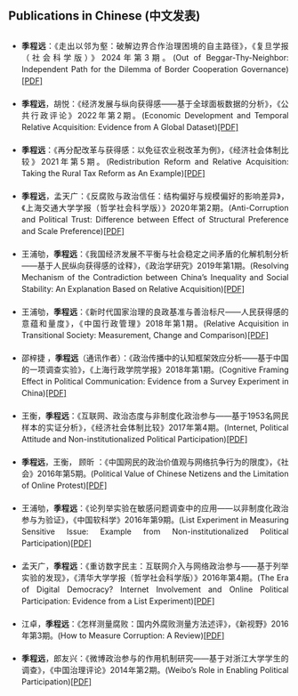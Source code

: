 ## Publications in Chinese (中文发表)

<ul style="line-height: 1.5; text-align:justify; margin: 30px 0 20px 0;display: flex; flex-direction: column; gap: 20px;">
  
  <li><autocolor><b>季程远</b>：《走出以邻为壑：破解边界合作治理困境的自主路径》，《复旦学报（社会科学版）》2024年第3期。(Out of Beggar-Thy-Neighbor: Independent Path for the Dilemma of Border Cooperation Governance)</autocolor><a href="./assets/files/季程远-2024-以邻为壑-复旦学报.pdf">[PDF]</a></li>
  <li><autocolor><b>季程远</b>，胡悦：《经济发展与纵向获得感——基于全球面板数据的分析》，《公共行政评论》2022年第2期。(Economic Development and Temporal Relative Acquisition: Evidence from A Global Dataset)</autocolor><a href="./assets/files/季程远-胡悦-2022-经济发展与纵向获得感-公共行政评论.pdf">[PDF]</a></li>
  <li><autocolor><b>季程远</b>：《再分配改革与获得感：以免征农业税改革为例》，《经济社会体制比较》2021年第5期。(Redistribution Reform and Relative Acquisition: Taking the Rural Tax Reform as An Example)</autocolor><a href="./assets/files/季程远-2021-再分配与获得感-农业税改革-经济社会体制比较.pdf">[PDF]</a></li>
  <li><autocolor><b>季程远</b>，孟天广：《反腐败与政治信任：结构偏好与规模偏好的影响差异》，《上海交通大学学报（哲学社会科学版）》2020年第2期。(Anti-Corruption and Political Trust: Difference between Effect of Structural Preference and Scale Preference)</autocolor><a href="./assets/files/季程远-孟天广-2020-反腐败与政治信任-上海交通大学学报.pdf">[PDF]</a></li>
  <li><autocolor>王浦劬，<b>季程远</b>：《我国经济发展不平衡与社会稳定之间矛盾的化解机制分析 ——基于人民纵向获得感的诠释》，《政治学研究》2019年第1期。(Resolving Mechanism of the Contradiction between China’s Inequality and Social Stability: An Explanation Based on Relative Acquisition)</autocolor><a href="./assets/files/王浦劬-季程远-2019-获得感与社会稳定-政治学研究.pdf">[PDF]</a></li>
  <li><autocolor>王浦劬，<b>季程远</b>：《新时代国家治理的良政基准与善治标尺——人民获得感的意蕴和量度》，《中国行政管理》2018年第1期。(Relative Acquisition in Transitional Society: Measurement, Change and Comparison)</autocolor><a href="./assets/files/王浦劬-季程远-2018-获得感-良政基准与善治标尺-中国行政管理.pdf">[PDF]</a></li>
  <li><autocolor>邵梓捷 ，<b>季程远</b>（通讯作者）：《政治传播中的认知框架效应分析——基于中国的一项调查实验》，《上海行政学院学报》2018年第1期。(Cognitive Framing Effect in Political Communication:  Evidence from a Survey Experiment in China)</autocolor><a href="./assets/files/邵梓捷-季程远-2018-渠道框架-情感框架-调查实验-上海行政学院学报.pdf">[PDF]</a></li>
  <li><autocolor>王衡，<b>季程远</b>：《互联网、政治态度与非制度化政治参与——基于1953名网民样本的实证分析》，《经济社会体制比较》2017年第4期。(Internet, Political Attitude and Non-institutionalized Political Participation)</autocolor><a href="./assets/files/王衡-季程远-2017-互联网-政治态度-非制度参与-经济社会体制比较.pdf">[PDF]</a></li>
  <li><autocolor><b>季程远</b>，王衡， 顾昕 ：《中国网民的政治价值观与网络抗争行为的限度》，《社会》2016年第5期。(Political Value of Chinese Netizens and the Limitation of Online Protest)</autocolor><a href="./assets/files/季程远等-2016-政治价值观-网络抗争行为-社会.pdf">[PDF]</a></li>
  <li><autocolor>王浦劬，<b>季程远</b>：《论列举实验在敏感问题调查中的应用——以非制度化政治参与为验证》，《中国软科学》2016年第9期。(List Experiment in Measuring Sensitive Issue: Example from Non-institutionalized Political Participation)</autocolor><a href="./assets/files/王浦劬-季程远-2016-列举实验-中国软科学.pdf">[PDF]</a></li>
  <li><autocolor>孟天广，<b>季程远</b>：《重访数字民主：互联网介入与网络政治参与——基于列举实验的发现》，《清华大学学报（哲学社会科学版）》2016年第4期。(The Era of Digital Democracy? Internet Involvement and Online Political Participation: Evidence from a List Experiment)</autocolor><a href="./assets/files/孟天广-季程远-2016-互联网介入与网络政治参与-列举实验-清华大学学报.pdf">[PDF]</a></li>
  <li><autocolor>江卓，<b>季程远</b>：《怎样测量腐败：国内外腐败测量方法述评》，《新视野》2016年第3期。(How to Measure Corruption: A Review)</autocolor><a href="./assets/files/季程远-2016-测量腐败-新视野.pdf">[PDF]</a></li>
  <li><autocolor><b>季程远</b>，郎友兴：《微博政治参与的作用机制研究——基于对浙江大学学生的调查》，《中国治理评论》2014年第2期。(Weibo’s Role in Enabling Political Participation)</autocolor><a href="./assets/files/季程远-郎友兴-2014-微博政治参与-浙江大学-中国治理评论.pdf">[PDF]</a></li>

</ul>
